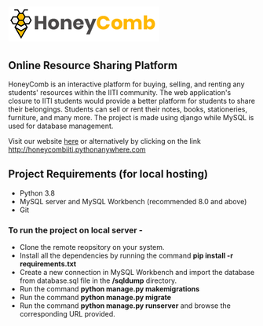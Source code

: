 # ![Unable to load image](https://github.com/rishabh-soni/Online_Resource_Sharing_Platform/blob/master/static/images/logohorizontal.png?raw=true) 
## Online Resource Sharing Platform

HoneyComb is an interactive platform for buying, selling, and renting any students' resources within the IITI community. The web application's closure to IITI students would provide a better platform for students to share their belongings. Students can sell or rent their notes, books, stationeries, furniture, and many more.
The project is made using django while MySQL is used for database management.

Visit our website [here](http://honeycombiiti.pythonanywhere.com) or alternatively by clicking on the link http://honeycombiiti.pythonanywhere.com

## Project Requirements (for local hosting)
* Python 3.8
* MySQL server and MySQL Workbench (recommended 8.0 and above)
* Git

### To run the project on local server - 
* Clone the remote reopsitory on your system.
* Install all the dependencies by running the command **pip install -r requirements.txt**
* Create a new connection in MySQL Workbench and import the database from database.sql file in the **/sqldump** directory.
* Run the command **python manage.py makemigrations**
* Run the command **python manage.py migrate**
* Run the command **python manage.py runserver** and browse the corresponding URL provided.
